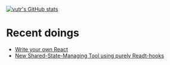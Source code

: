 
[![vutr's GitHub stats](https://github-readme-stats.vercel.app/api?username=vutran1710&show_icons=true)](https://github.com/vutran1710/vutran1710)

# Recent doings
+ [Write your own React](https://github.com/vutran1710/WriteYourOwnReact)
+ [New Shared-State-Managing Tool using purely Readt-hooks](https://github.com/vutran1710/Green-State)
